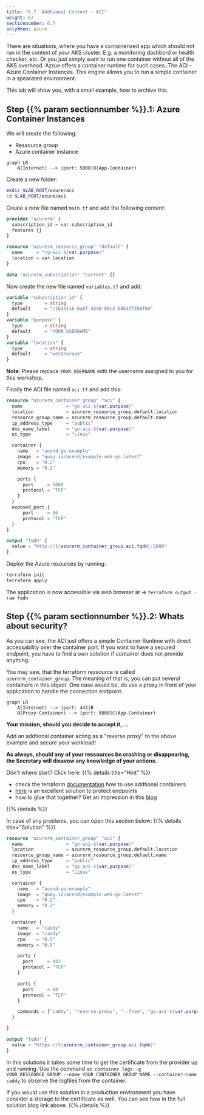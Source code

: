 ```yaml
---
title: "6.7. Addtional Content - ACI"
weight: 67
sectionnumber: 6.7
onlyWhen: azure
---
```



There are situations, where you have a containerized app which should not run in the context of your AKS cluster.
E.g. a monitoring dashbord or health checker, etc.
Or you just simply want to run one container without all of the AKS overhead.
Azrue offers a container runtime for such cases. The ACI - Azure Container Instances.
This engine allows you to run a simple container in a spearated environment.


This lab will show you, with a small example, how to archive this.


## Step {{% param sectionnumber %}}.1: Azure Container Instances

We will create the following:

* Ressource group
* Azure container instance

```mermaid
graph LR
    A(Internet) --> |port: 5000|B(App-Container)
```

Create a new folder:

```bash
mkdir $LAB_ROOT/azure/aci
cd $LAB_ROOT/azure/aci
```

Create a new file named `main.tf` and add the following content:
```terraform
provider "azurerm" {
  subscription_id = var.subscription_id
  features {}
}

resource "azurerm_resource_group" "default" {
  name     = "rg-aci-${var.purpose}"
  location = var.location
}

data "azurerm_subscription" "current" {}
```

Now create the new file named `variables.tf` and add:
```terraform
variable "subscription_id" {
  type        = string
  default     = "c1b34118-6a8f-4348-88c2-b0b1f7350f04"
}
variable "purpose" {
  type        = string
  default     = "YOUR_USERNAME"
}
variable "location" {
  type        = string
  default     = "westeurope"
}
```

**Note**: Please replace `YOUR_USERNAME` with the username assigned to you for this workshop.

Finally the ACI file named `aci.tf` and add this:
```terraform
resource "azurerm_container_group" "aci" {
  name                = "go-aci-${var.purpose}"
  location            = azurerm_resource_group.default.location
  resource_group_name = azurerm_resource_group.default.name
  ip_address_type     = "public"
  dns_name_label      = "go-aci-${var.purpose}"
  os_type             = "Linux"

  container {
    name   = "acend-go-example"
    image  = "quay.io/acend/example-web-go:latest"
    cpu    = "0.2"
    memory = "0.2"

    ports {
      port     = 5000
      protocol = "TCP"
    }
  }
  exposed_port {
      port     = 80
      protocol = "TCP"
  }
}

output "fqdn" {
  value = "http://${azurerm_container_group.aci.fqdn}:5000"
}
```

Deploy the Azure resources by running:

```bash
terraform init
terraform apply
```

The application is now accessible via web browser at => `terraform output -raw fqdn`


## Step {{% param sectionnumber %}}.2: Whats about security?

As you can see, the ACI just offers a simple Container Runtime with direct accessability over the container port.
If you want to have a secured endpoint, you have to find a own solution if container does not provide anything.


You may saw, that the terraform ressource is called `azurerm_container_group`.
The meaning of that is, you can put several containers in this object.
One case would be, do use a proxy in front of your application to handle the connection endpoint.

```mermaid
graph LR
    A(Internet) --> |port: 443|B
    B(Proxy-Container) --> [port: 5000]C(App-Container)
```

**Your mission, should you decide to accept it, ...**

Add an addtional container acting as a "reverse proxy" to the above example and secure your workload!

**As always, should any of your ressources be crashing or disappearing, the Secretary will disavow any knowledge of your actions.**


Don't where start? Click here:
{{% details title="Hint" %}}

* check the terraform [documentation](https://registry.terraform.io/providers/hashicorp/azurerm/latest/docs/resources/container_group) how to use addtional containers
* [here](https://github.com/caddyserver/caddy) is an excellent solution to protect endpoints
* how to glue that together? Get an impression in this [blog](https://itnext.io/automatic-https-with-azure-container-instances-aci-4c4c8b03e8c9)

{{% /details %}}


In case of any problems, you can open this section below:
{{% details title="Solution" %}}
```terraform
resource "azurerm_container_group" "aci" {
  name                = "go-aci-${var.purpose}"
  location            = azurerm_resource_group.default.location
  resource_group_name = azurerm_resource_group.default.name
  ip_address_type     = "public"
  dns_name_label      = "go-aci-${var.purpose}"
  os_type             = "Linux"

  container {
    name   = "acend-go-example"
    image  = "quay.io/acend/example-web-go:latest"
    cpu    = "0.2"
    memory = "0.2"
  }

  container {
    name   = "caddy"
    image  = "caddy"
    cpu    = "0.5"
    memory = "0.5"

    ports {
      port     = 443
      protocol = "TCP"
    }

    ports {
      port     = 80
      protocol = "TCP"
    }

    commands = ["caddy", "reverse-proxy", "--from", "go-aci-${var.purpose}.westeurope.azurecontainer.io", "--to", "localhost:5000"]
  }

}

output "fqdn" {
  value = "https://${azurerm_container_group.aci.fqdn}"
}
```

In this solutions it takes some time to get the certificate from the provider up and running.
Use the command `az container logs -g YOUR_RESSOURCE_GROUP --name YOUR_CONTAINER_GROUP_NAME --container-name caddy` to observe the logfiles from the container.

If you would use this solution in a production environment you have consider a storage to the certificate as well. You can see how in the full solution blog link above.
{{% /details %}}
